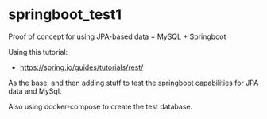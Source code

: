 # springboot_test1
Proof of concept for using JPA-based data + MySQL + Springboot

Using this tutorial:

- https://spring.io/guides/tutorials/rest/

As the base, and then adding stuff to test the springboot capabilities for JPA data and MySql.

Also using docker-compose to create the test database.

